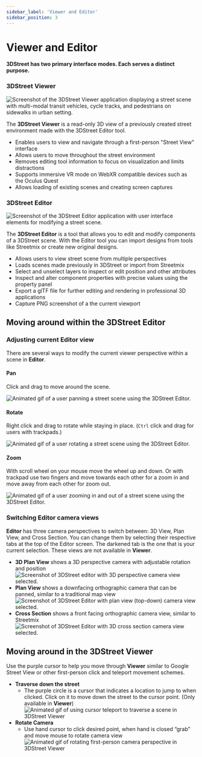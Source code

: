 ```yaml
---
sidebar_label: 'Viewer and Editor'
sidebar_position: 3
---
```


# Viewer and Editor

**3DStreet has two primary interface modes. Each serves a distinct purpose.** 

### 3DStreet Viewer

![Screenshot of the 3DStreet Viewer application displaying a street scene with multi-modal transit vehicles, cycle tracks, and pedestrians on sidewalks in urban setting.](/img/docs/3dstreet-viewer-screenshot.jpg)

The **3DStreet Viewer** is a read-only 3D view of a previously created street environment made with the 3DStreet Editor tool. 

- Enables users to view and navigate through a first-person "Street View" interface
- Allows users to move throughout the street environment
- Removes editing tool information to focus on visualization and limits distractions
- Supports immersive VR mode on WebXR compatible devices such as the Oculus Quest
- Allows loading of existing scenes and creating screen captures

### 3DStreet Editor

![Screenshot of the 3DStreet Editor application with user interface elements for modifying a street scene.](/img/docs/3dstreet-editor-screenshot.jpg)

The **3DStreet Editor** is a tool that allows you to edit and modify components of a 3DStreet scene. With the Editor tool you can import designs from tools like Streetmix or create new original designs.

- Allows users to view street scene from multiple perspectives
- Loads scenes made previously in 3DStreet or import from Streetmix
- Select and unselect layers to inspect or edit position and other attributes
- Inspect and alter component properties with precise values using the property panel
- Export a glTF file for further editing and rendering in professional 3D applications
- Capture PNG screenshot of a the current viewport

## Moving around within the 3DStreet Editor

### Adjusting current Editor view

There are several ways to modify the current viewer perspective within a scene in **Editor**.

#### Pan

Click and drag to move around the scene.

![Animated gif of a user panning a street scene using the 3DStreet Editor.](/img/docs/3dstreet-editor-pan.gif)

#### Rotate

Right click and drag to rotate while staying in place. (`Ctrl` click and drag for users with trackpads.)

![Animated gif of a user rotating a street scene using the 3DStreet Editor.](/img/docs/3dstreet-editor-rotate.gif)

#### Zoom

With scroll wheel on your mouse move the wheel up and down. Or with trackpad use two fingers and move towards each other for a zoom in and move away from each other for zoom out.

![Animated gif of a user zooming in and out of a street scene using the 3DStreet Editor.](/img/docs/3dstreet-editor-zoom.gif)


### Switching Editor camera views

**Editor** has three camera perspectives to switch between: 3D View, Plan View, and Cross Section. You can change them by selecting their respective tabs at the top of the Editor screen. The darkened tab is the one that is your current selection. These views are not available in **Viewer**. 

- **3D Plan View** shows a 3D perspective camera with adjustable rotation and position <br/> ![Screenshot of 3DStreet editor with 3D perspective camera view selected.](/img/docs/3dstreet-editor-camera-3dview.jpg)
- **Plan View** shows a downfacing orthographic camera that can be panned, similar to a traditional map view <br/> ![Screenshot of 3DStreet Editor with plan view (top-down) camera view selected.](/img/docs/3dstreet-editor-camera-planview.jpg)
- **Cross Section** shows a front facing orthographic camera view, similar to Streetmix <br/> ![Screenshot of 3DStreet Editor with 3D cross section camera view selected.](/img/docs/3dstreet-editor-camera-crosssection.jpg)

## Moving around in the 3DStreet Viewer

Use the purple cursor to help you move through **Viewer** similar to Google Street View or other first-person click and teleport movement schemes.

- **Traverse down the street**
    - The purple circle is a cursor that indicates a location to jump to when clicked. Click on it to move down the street to the cursor point. (Only available in **Viewer**) <br/> ![Animated gif of using cursor teleport to traverse a scene in 3DStreet Viewer](/img/docs/3dstreet-viewer-traverse-via-cursor-teleport.gif)
- **Rotate Camera**
    - Use hand cursor to click desired point, when hand is closed “grab” and move mouse to rotate camera view  <br/> ![Animated gif of rotating first-person camera perspective in 3DStreet Viewer](/img/docs/3dstreet-viewer-rotate-view.gif)
